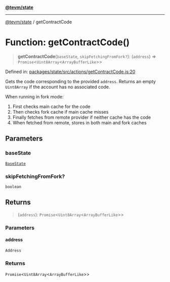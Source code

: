[**@tevm/state**](../README.md)

***

[@tevm/state](../globals.md) / getContractCode

# Function: getContractCode()

> **getContractCode**(`baseState`, `skipFetchingFromFork?`): (`address`) => `Promise`\<`Uint8Array`\<`ArrayBufferLike`\>\>

Defined in: [packages/state/src/actions/getContractCode.js:20](https://github.com/evmts/tevm-monorepo/blob/main/packages/state/src/actions/getContractCode.js#L20)

Gets the code corresponding to the provided `address`.
Returns an empty `Uint8Array` if the account has no associated code.

When running in fork mode:
1. First checks main cache for the code
2. Then checks fork cache if main cache misses
3. Finally fetches from remote provider if neither cache has the code
4. When fetched from remote, stores in both main and fork caches

## Parameters

### baseState

[`BaseState`](../type-aliases/BaseState.md)

### skipFetchingFromFork?

`boolean`

## Returns

> (`address`): `Promise`\<`Uint8Array`\<`ArrayBufferLike`\>\>

### Parameters

#### address

`Address`

### Returns

`Promise`\<`Uint8Array`\<`ArrayBufferLike`\>\>
